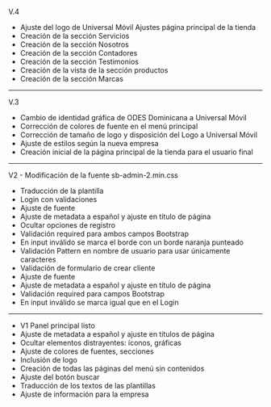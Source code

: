  V.4
- Ajuste del logo de Universal Móvil
Ajustes página principal de la tienda
- Creación de la sección Servicios
- Creación de la sección Nosotros
- Creación de la sección Contadores
- Creación de la sección Testimonios
- Creación de la vista de la sección productos
- Creación de la sección Marcas
-------------------------------------------------------------------------
V.3
- Cambio de identidad gráfica de ODES Dominicana a Universal Móvil
- Corrección de colores de fuente en el menú principal
- Corrección de tamaño de logo y disposición del Logo a Universal Móvil
- Ajuste de estilos según la nueva empresa
- Creación inicial de la página principal de la tienda para el usuario final
------------------------------------------------------------------------
V2 - Modificación de la fuente sb-admin-2.min.css
- Traducción de la plantilla
- Login con validaciones
- Ajuste de fuente
- Ajuste de metadata a español y ajuste en título de página
- Ocultar opciones de registro
- Validación required para ambos campos Bootstrap
- En input inválido se marca el borde con un borde naranja punteado
- Validación Pattern en nombre de usuario para usar únicamente caracteres
- Validación de formulario de crear cliente
- Ajuste de fuente
- Ajuste de metadata a español y ajuste en título de página
- Validación required para campos Bootstrap
- En input inválido se marca igual que en el Login
---------------------------------------------------------------  
- V1 Panel principal listo
- Ajuste de metadata a español y ajuste en títulos de página
- Ocultar elementos distrayentes: íconos, gráficas
- Ajuste de colores de fuentes, secciones
- Inclusión de logo
- Creación de todas las páginas del menú sin contenidos
- Ajuste del botón buscar
- Traducción de los textos de las plantillas
- Ajuste de información para la empresa

